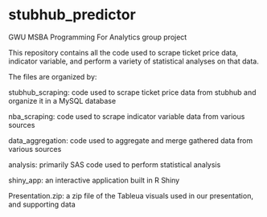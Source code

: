 stubhub_predictor
=================

GWU MSBA Programming For Analytics group project

This repository contains all the code used to scrape ticket price data, 
indicator variable, and perform a variety of statistical analyses on that data.

The files are organized by:

stubhub_scraping: code used to scrape ticket price data from stubhub and organize it in a MySQL database

nba_scraping: code used to scrape indicator variable data from various sources

data_aggregation: code used to aggregate and merge gathered data from various sources

analysis: primarily SAS code used to perform statistical analysis

shiny_app: an interactive application built in R Shiny

Presentation.zip: a zip file of the Tableua visuals used in our presentation, and supporting data
